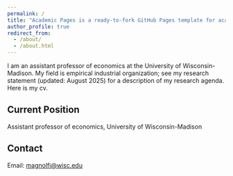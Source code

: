 ```yaml
---
permalink: /
title: "Academic Pages is a ready-to-fork GitHub Pages template for academic personal websites"
author_profile: true
redirect_from: 
  - /about/
  - /about.html
---
```


I am an assistant professor of economics at the University of Wisconsin-Madison. My field is empirical industrial organization; see my research statement (updated: August 2025) for a description of my research agenda. Here is my cv.

## Current Position
Assistant professor of economics, University of Wisconsin-Madison

## Contact
Email: magnolfi@wisc.edu
